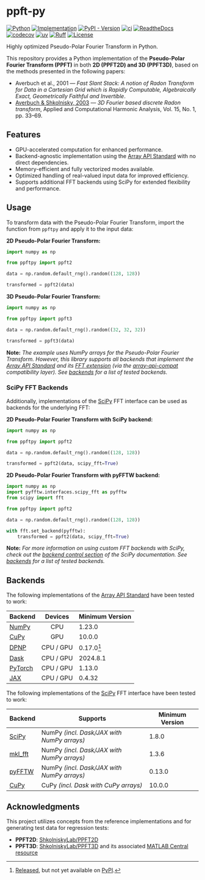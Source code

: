 # ppft-py

[![Python](https://img.shields.io/badge/python-3.10%20|%203.11%20|%203.12%20|%203.13-blue)](https://github.com/jnk22/ppft-py/blob/main/pyproject.toml)
[![Implementation](https://img.shields.io/badge/implementation-cpython-blue)](https://github.com/jnk22/ppft-py/blob/main/pyproject.toml)
[![PyPI - Version](https://img.shields.io/pypi/v/ppft-py)](https://pypi.org/project/ppft-py)
[![ci](https://github.com/jnk22/ppft-py/actions/workflows/ci.yml/badge.svg)](https://github.com/jnk22/ppft-py/actions/workflows/ci.yml)
[![ReadtheDocs](https://readthedocs.org/projects/ppft-py/badge/?version=latest)](https://ppft-py.readthedocs.io)
[![codecov](https://codecov.io/github/jnk22/ppft-py/graph/badge.svg?token=5EJL318F1D)](https://codecov.io/github/jnk22/ppft-py)
[![uv](https://img.shields.io/endpoint?url=https://raw.githubusercontent.com/astral-sh/uv/main/assets/badge/v0.json)](https://github.com/astral-sh/uv)
[![Ruff](https://img.shields.io/endpoint?url=https://raw.githubusercontent.com/astral-sh/ruff/main/assets/badge/v2.json)](https://github.com/astral-sh/ruff)
[![License](https://img.shields.io/badge/license-MIT-green)](https://github.com/jnk22/ppft-py/blob/main/LICENSE)

Highly optimized Pseudo-Polar Fourier Transform in Python.

This repository provides a Python implementation of the **Pseudo-Polar Fourier
Transform (PPFT)** in both **2D (PPFT2D) and 3D (PPFT3D)**, based on the
methods presented in the following papers:

- Averbuch et al., 2001 — _Fast Slant Stack: A notion of Radon Transform for
  Data in a Cartesian Grid which is Rapidly Computable, Algebraically Exact,
  Geometrically Faithful and Invertible_.
- [Averbuch & Shkolnisky, 2003](https://doi.org/10.1016/s1063-5203(03)00030-7)
  — _3D Fourier based discrete Radon transform_, Applied and Computational
  Harmonic Analysis, Vol. 15, No. 1, pp. 33–69.

## Features

- GPU-accelerated computation for enhanced performance.
- Backend-agnostic implementation using the [Array API Standard](https://data-apis.org/array-api/latest/) with no direct dependencies.
- Memory-efficient and fully vectorized modes available.
- Optimized handling of real-valued input data for improved efficiency.
- Supports additional FFT backends using SciPy for extended flexibility and
  performance.

## Usage

To transform data with the Pseudo-Polar Fourier Transform, import the function
from `ppftpy` and apply it to the input data:

**2D Pseudo-Polar Fourier Transform:**

```python
import numpy as np

from ppftpy import ppft2

data = np.random.default_rng().random((128, 128))

transformed = ppft2(data)
```

**3D Pseudo-Polar Fourier Transform:**

```python
import numpy as np

from ppftpy import ppft3

data = np.random.default_rng().random((32, 32, 32))

transformed = ppft3(data)
```

**Note:** _The example uses NumPy arrays for the Pseudo-Polar Fourier
Transform. However, this library supports all backends that implement the
[Array API Standard](https://data-apis.org/array-api/latest/) and its
[FFT extension](https://data-apis.org/array-api/latest/extensions/fourier_transform_functions.html)
(via the [array-api-compat](https://github.com/data-apis/array-api-compat)
compatibility layer). See [backends](#backends) for a list of tested backends._

### SciPy FFT Backends

Additionally, implementations of the [SciPy](https://github.com/scipy/scipy)
FFT interface can be used as backends for the underlying FFT:

**2D Pseudo-Polar Fourier Transform with SciPy backend:**

```python
import numpy as np

from ppftpy import ppft2

data = np.random.default_rng().random((128, 128))

transformed = ppft2(data, scipy_fft=True)
```

**2D Pseudo-Polar Fourier Transform with pyFFTW backend:**

```python
import numpy as np
import pyfftw.interfaces.scipy_fft as pyfftw
from scipy import fft

from ppftpy import ppft2

data = np.random.default_rng().random((128, 128))

with fft.set_backend(pyfftw):
    transformed = ppft2(data, scipy_fft=True)
```

**Note:** _For more information on using custom FFT backends with SciPy, check
out the [backend control section](https://docs.scipy.org/doc/scipy/reference/fft.html#backend-control)
of the SciPy documentation. See [backends](#backends) for a list of tested
backends._

## Backends

The following implementations of the [Array API Standard](https://data-apis.org/array-api/latest/)
have been tested to work:

| Backend                                       |  Devices  | Minimum Version |
| --------------------------------------------- | :-------: | --------------- |
| [NumPy](https://github.com/numpy/numpy)       |    CPU    | 1.23.0          |
| [CuPy](https://github.com/cupy/cupy)          |    GPU    | 10.0.0          |
| [DPNP](https://github.com/IntelPython/dpnp/)  | CPU / GPU | 0.17.0[^1]      |
| [Dask](https://github.com/dask/dask)          | CPU / GPU | 2024.8.1        |
| [PyTorch](https://github.com/pytorch/pytorch) | CPU / GPU | 1.13.0          |
| [JAX](https://github.com/jax-ml/jax)          | CPU / GPU | 0.4.32          |

[^1]: [Released](https://github.com/IntelPython/dpnp/releases/tag/0.17.0), but not yet available on [PyPI](https://pypi.org/project/dpnp/).

The following implementations of the [SciPy](https://github.com/scipy/scipy)
FFT interface have been tested to work:

| Backend                                           | Supports                                   | Minimum Version |
| ------------------------------------------------- | ------------------------------------------ | --------------- |
| [SciPy](https://github.com/scipy/scipy)           | NumPy _(incl. Dask/JAX with NumPy arrays)_ | 1.8.0           |
| [mkl_fft](https://github.com/IntelPython/mkl_fft) | NumPy _(incl. Dask/JAX with NumPy arrays)_ | 1.3.6           |
| [pyFFTW](https://github.com/pyFFTW/pyFFTW)        | NumPy _(incl. Dask/JAX with NumPy arrays)_ | 0.13.0          |
| [CuPy](https://github.com/cupy/cupy)              | CuPy _(incl. Dask with CuPy arrays)_       | 10.0.0          |

## Acknowledgments

This project utilizes concepts from the reference implementations and for
generating test data for regression tests:

- **PPFT2D**: [ShkolniskyLab/PPFT2D](https://github.com/ShkolniskyLab/PPFT2D)
- **PPFT3D**: [ShkolniskyLab/PPFT3D](https://github.com/ShkolniskyLab/PPFT3D)
  and its associated [MATLAB Central resource](https://www.mathworks.com/matlabcentral/fileexchange/61815-3d-pseudo-polar-fourier-and-radon-transforms)

